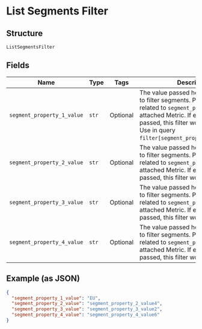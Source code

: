 
# List Segments Filter

## Structure

`ListSegmentsFilter`

## Fields

| Name | Type | Tags | Description |
|  --- | --- | --- | --- |
| `segment_property_1_value` | `str` | Optional | The value passed here would be used to filter segments. Pass a value related to `segment_property_1` on attached Metric. If empty string is passed, this filter would be rejected. Use in query `filter[segment_property_1_value]=EU`. |
| `segment_property_2_value` | `str` | Optional | The value passed here would be used to filter segments. Pass a value related to `segment_property_2` on attached Metric. If empty string is passed, this filter would be rejected. |
| `segment_property_3_value` | `str` | Optional | The value passed here would be used to filter segments. Pass a value related to `segment_property_3` on attached Metric. If empty string is passed, this filter would be rejected. |
| `segment_property_4_value` | `str` | Optional | The value passed here would be used to filter segments. Pass a value related to `segment_property_4` on attached Metric. If empty string is passed, this filter would be rejected. |

## Example (as JSON)

```json
{
  "segment_property_1_value": "EU",
  "segment_property_2_value": "segment_property_2_value4",
  "segment_property_3_value": "segment_property_3_value2",
  "segment_property_4_value": "segment_property_4_value6"
}
```

